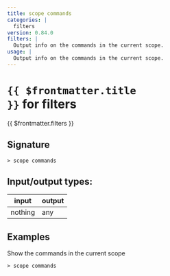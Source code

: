 ```yaml
---
title: scope commands
categories: |
  filters
version: 0.84.0
filters: |
  Output info on the commands in the current scope.
usage: |
  Output info on the commands in the current scope.
---
```


# <code>{{ $frontmatter.title }}</code> for filters

<div class='command-title'>{{ $frontmatter.filters }}</div>

## Signature

```> scope commands ```


## Input/output types:

| input   | output |
| ------- | ------ |
| nothing | any    |

## Examples

Show the commands in the current scope
```shell
> scope commands

```
